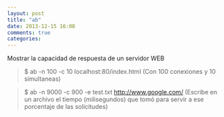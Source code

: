 ```yaml
---
layout: post
title: "ab"
date: 2013-12-15 16:08
comments: true
categories: 
---
```

Mostrar la capacidad de respuesta de un servidor WEB 

>$ ab -n 100 -c 10 localhost:80/index.html (Con 100 conexiones y 10 simultaneas) 

>$ ab -n 9000 -c 900 -e test.txt http://www.google.com/ (Escribe en un archivo el tiempo (milisegundos) que tomó para servir a ese porcentaje de las solicitudes)

